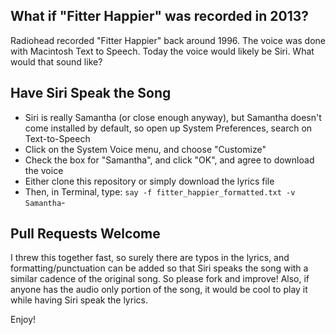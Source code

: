 What if  "Fitter Happier" was recorded in 2013?
-----------------------------------------------

Radiohead recorded "Fitter Happier" back around 1996. The voice was done with Macintosh Text to Speech.
Today the voice would likely be Siri. What would that sound like?


Have Siri Speak the Song
------------------------
- Siri is really Samantha (or close enough anyway), but Samantha doesn't come installed by default, so open up System Preferences, search on Text-to-Speech
- Click on the System Voice menu, and choose "Customize"
- Check the box for "Samantha", and click "OK", and agree to download the voice
- Either clone this repository or simply download the lyrics file
- Then, in Terminal, type: `say -f fitter_happier_formatted.txt -v Samantha`- 


Pull Requests Welcome
---------------------

I threw this together fast, so surely there are typos in the lyrics, and formatting/punctuation can be added so that Siri speaks the song with a similar cadence of the original song. So please fork and improve! Also, if anyone has the audio only portion of the song, it would be cool to play it while having Siri speak the lyrics.

Enjoy!
